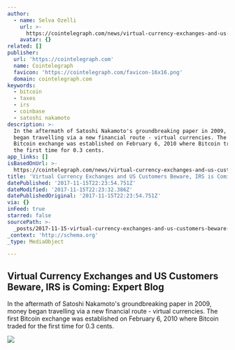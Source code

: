 ```yaml
---
author:
  - name: Selva Ozelli
    url: >-
      https://cointelegraph.com/news/virtual-currency-exchanges-and-us-customers-beware-irs-is-coming-expert-blog
    avatar: {}
related: []
publisher:
  url: 'https://cointelegraph.com'
  name: Cointelegraph
  favicon: 'https://cointelegraph.com/favicon-16x16.png'
  domain: cointelegraph.com
keywords:
  - bitcoin
  - taxes
  - irs
  - coinbase
  - satoshi nakamoto
description: >-
  In the aftermath of Satoshi Nakamoto's groundbreaking paper in 2009, money
  began travelling via a new financial route - virtual currencies. The first
  Bitcoin exchange was established on February 6, 2010 where Bitcoin traded for
  the first time for 0.3 cents.
app_links: []
isBasedOnUrl: >-
  https://cointelegraph.com/news/virtual-currency-exchanges-and-us-customers-beware-irs-is-coming-expert-blog
title: 'Virtual Currency Exchanges and US Customers Beware, IRS is Coming: Expert Blog'
datePublished: '2017-11-15T22:23:54.751Z'
dateModified: '2017-11-15T22:23:32.386Z'
datePublishedOriginal: '2017-11-15T22:23:54.751Z'
via: {}
inFeed: true
starred: false
sourcePath: >-
  _posts/2017-11-15-virtual-currency-exchanges-and-us-customers-beware-irs-is-c.md
_context: 'http://schema.org'
_type: MediaObject

---
```

<article style=""><h1>Virtual Currency Exchanges and US Customers Beware, IRS is Coming: Expert Blog</h1><p>In the aftermath of Satoshi Nakamoto's groundbreaking paper in 2009, money began travelling via a new financial route - virtual currencies. The first Bitcoin exchange was established on February 6, 2010 where Bitcoin traded for the first time for 0.3 cents.</p><img src="https://cointelegraph.com/images/725_aHR0cHM6Ly9jb2ludGVsZWdyYXBoLmNvbS9zdG9yYWdlL3VwbG9hZHMvdmlldy9hYWQyNGQyNzA3YTk0YWJhZjk2YWNkMzc3NWIyZDRiMC5qcGc=.jpg" /></article>